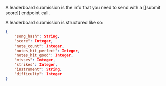 A leaderboard submission is the info that you need to send with a [[submit score]] endpoint call.

A leaderboard submission is structured like so:
```json
{
	"song_hash": String,
	"score": Integer,
	"note_count": Integer,
	"notes_hit_perfect": Integer,
	"notes_hit_good": Integer,
	"misses": Integer,
	"strikes": Integer,
	"instrument": String,
	"difficulty": Integer
}
```
